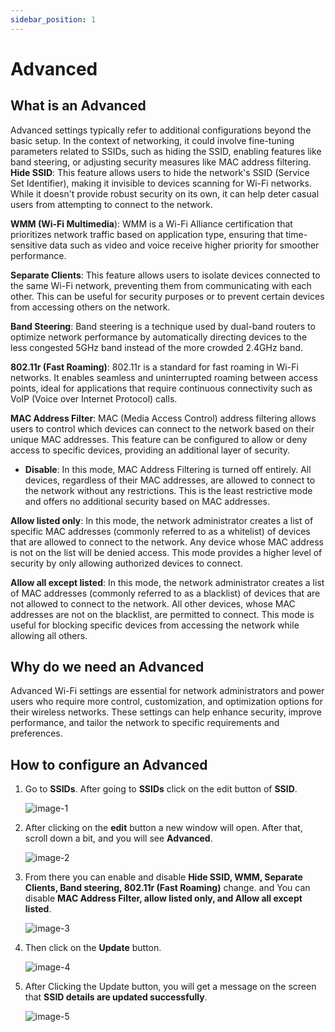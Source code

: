 ```yaml
---
sidebar_position: 1
---
```

# Advanced
## What is an Advanced
Advanced settings typically refer to additional configurations beyond the basic setup. In the context of networking, it could involve fine-tuning parameters related to SSIDs, such as hiding the SSID, enabling features like band steering, or adjusting security measures like MAC address filtering.           
**Hide SSID**: This feature allows users to hide the network's SSID (Service Set Identifier), making it invisible to devices scanning for Wi-Fi networks. While it doesn't provide robust security on its own, it can help deter casual users from attempting to connect to the network.    

**WMM (Wi-Fi Multimedia**): WMM is a Wi-Fi Alliance certification that prioritizes network traffic based on application type, ensuring that time-sensitive data such as video and voice receive higher priority for smoother performance.   

**Separate Clients**: This feature allows users to isolate devices connected to the same Wi-Fi network, preventing them from communicating with each other. This can be useful for security purposes or to prevent certain devices from accessing others on the network.   

**Band Steering**: Band steering is a technique used by dual-band routers to optimize network performance by automatically directing devices to the less congested 5GHz band instead of the more crowded 2.4GHz band.   

**802.11r (Fast Roaming)**: 802.11r is a standard for fast roaming in Wi-Fi networks. It enables seamless and uninterrupted roaming between access points, ideal for applications that require continuous connectivity such as VoIP (Voice over Internet Protocol) calls.  

**MAC Address Filter**: MAC (Media Access Control) address filtering allows users to control which devices can connect to the network based on their unique MAC addresses. This feature can be configured to allow or deny access to specific devices, providing an additional layer of security.      
- **Disable**: In this mode, MAC Address Filtering is turned off entirely. All devices, regardless of their MAC addresses, are allowed to connect to the network without any restrictions. This is the least restrictive mode and offers no additional security based on MAC addresses.     

**Allow listed only**: In this mode, the network administrator creates a list of specific MAC addresses (commonly referred to as a whitelist) of devices that are allowed to connect to the network. Any device whose MAC address is not on the list will be denied access. This mode provides a higher level of security by only allowing authorized devices to connect.    

**Allow all except listed**: In this mode, the network administrator creates a list of MAC addresses (commonly referred to as a blacklist) of devices that are not allowed to connect to the network. All other devices, whose MAC addresses are not on the blacklist, are permitted to connect. This mode is useful for blocking specific devices from accessing the network while allowing all others.    
## Why do we need an Advanced
Advanced Wi-Fi settings are essential for network administrators and power users who require more control, customization, and optimization options for their wireless networks. These settings can help enhance security, improve performance, and tailor the network to specific requirements and preferences.

## How to configure an Advanced
1. Go to **SSIDs**. After going to **SSIDs** click on the edit button of **SSID**.

   ![image-1](https://github.com/Nancypatel1103/ComplianceClient/assets/153616269/90180093-2f6a-4701-a396-3caf32d7265b)

2. After clicking on the **edit** button a new window will open. After that, scroll down a bit, and you will see **Advanced**.

   ![image-2](https://github.com/Nancypatel1103/ComplianceClient/assets/153616269/29e5348f-fb2e-4414-89b3-ab0bbbc8c550)

3. From there you can enable and disable **Hide SSID, WMM, Separate Clients, Band steering, 802.11r (Fast Roaming)** change. and You can disable **MAC Address Filter, allow listed only, and Allow all except listed**.

   ![image-3](https://github.com/Nancypatel1103/ComplianceClient/assets/153616269/96c28a86-16b8-4483-8658-22d896fe958b)

4. Then click on the **Update** button.

   ![image-4](https://github.com/Nancypatel1103/ComplianceClient/assets/153616269/07d825b8-6e44-41de-b50a-b2c841653dba)

5. After Clicking the Update button, you will get a message on the screen that **SSID details are updated successfully**.

   ![image-5](https://github.com/Nancypatel1103/ComplianceClient/assets/153616269/e54bd3c4-ff67-4a0e-8261-da70a6241523)


